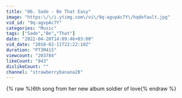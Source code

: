 ```yaml
---
title: "06. Sade - Be That Easy"
image: "https:\/\/i.ytimg.com\/vi\/9q-agvpAc7Y\/hqdefault.jpg"
vid_id: "9q-agvpAc7Y"
categories: "Music"
tags: ["Sade","Be","That"]
date: "2022-04-20T14:09:46+03:00"
vid_date: "2010-02-11T22:22:10Z"
duration: "PT3M41S"
viewcount: "203784"
likeCount: "843"
dislikeCount: ""
channel: "strawberrybanana28"
---
```

{% raw %}6th song from her new album soldier of love{% endraw %}
